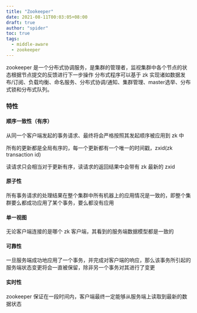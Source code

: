 ```yaml
---
title: "Zookeeper"
date: 2021-08-11T00:03:05+08:00
draft: true
author: "spider"
toc: true
tags:
  - middle-aware
  - zookeeper
---
```


zookeeper 是一个分布式协调服务，是集群的管理者，监视集群中各个节点的状态根据节点提交的反馈进行下一步操作
分布式程序可以基于 zk 实现诸如数据发布/订阅、负载均衡、命名服务、分布式协调/通知、集群管理、master选举、分布式锁和分布式队列。


### 特性

#### 顺序一致性（有序）
  从同一个客户端发起的事务请求、最终将会严格按照其发起顺序被应用到 zk 中

  所有的更新都是全局有序的，每一个更新都有一个唯一的时间戳，zxid(zk transaction id)

  读请求只会相当对于更新有序，读请求的返回结果中会带有 zk 最新的 zxid

#### 原子性
  所有事务请求的处理结果在整个集群中所有机器上的应用情况是一致的，即整个集群要么都成功应用了某个事务，要么都没有应用

#### 单一视图
  无论客户端连接的是哪个 zk 客户端，其看到的服务端数据模型都是一致的

#### 可靠性
  一旦服务端成功地应用了一个事务，并完成对客户端的响应，那么该事务所引起的服务端状态变更将会一直被保留，除非另一个事务对其进行了变更

#### 实时性
  zookeeper 保证在一段时间内，客户端最终一定能够从服务端上读取到最新的数据状态
